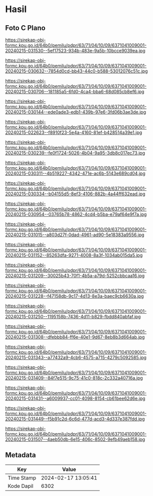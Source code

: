 # Hasil

## Foto C Plano

https://sirekap-obj-formc.kpu.go.id/64b0/pemilu/pdpr/63/71/04/10/09/6371041009001-20240215-031530--5ef17523-934b-483e-9a5b-10bcce9039ea.jpg

https://sirekap-obj-formc.kpu.go.id/64b0/pemilu/pdpr/63/71/04/10/09/6371041009001-20240215-030632--7854d0cd-bb43-44c0-b588-53012076c51c.jpg

https://sirekap-obj-formc.kpu.go.id/64b0/pemilu/pdpr/63/71/04/10/09/6371041009001-20240215-030706--181185a5-6fd0-4ca4-bba6-68d085cb8ef6.jpg

https://sirekap-obj-formc.kpu.go.id/64b0/pemilu/pdpr/63/71/04/10/09/6371041009001-20240215-030144--ede0ade3-edb1-439b-97e6-3fd06b3ae3de.jpg

https://sirekap-obj-formc.kpu.go.id/64b0/pemilu/pdpr/63/71/04/10/09/6371041009001-20240215-022623--f8910f23-5e4a-4160-81ef-b428514a39e1.jpg

https://sirekap-obj-formc.kpu.go.id/64b0/pemilu/pdpr/63/71/04/10/09/6371041009001-20240215-030239--fe0f1724-5026-4b04-9a95-3db8c017ec73.jpg

https://sirekap-obj-formc.kpu.go.id/64b0/pemilu/pdpr/63/71/04/10/09/6371041009001-20240215-030311--4b519227-4342-471e-ac6b-5143e689cd04.jpg

https://sirekap-obj-formc.kpu.go.id/64b0/pemilu/pdpr/63/71/04/10/09/6371041009001-20240215-030334--b04155d5-8ef3-4106-882b-4a44ff632ead.jpg

https://sirekap-obj-formc.kpu.go.id/64b0/pemilu/pdpr/63/71/04/10/09/6371041009001-20240215-030954--03765b78-4862-4cd4-b5ba-e79af64e9f7a.jpg

https://sirekap-obj-formc.kpu.go.id/64b0/pemilu/pdpr/63/71/04/10/09/6371041009001-20240215-031015--a803d27f-0dad-4961-ad90-5e18383a9556.jpg

https://sirekap-obj-formc.kpu.go.id/64b0/pemilu/pdpr/63/71/04/10/09/6371041009001-20240215-031152--85263dfa-9271-4008-8a3f-1034ab015da5.jpg

https://sirekap-obj-formc.kpu.go.id/64b0/pemilu/pdpr/63/71/04/10/09/6371041009001-20240215-031209--30025b43-70f1-4b5a-a79d-5252cbbcaa16.jpg

https://sirekap-obj-formc.kpu.go.id/64b0/pemilu/pdpr/63/71/04/10/09/6371041009001-20240215-031228--f47158db-9c17-4d13-8e3a-baec9cb6630a.jpg

https://sirekap-obj-formc.kpu.go.id/64b0/pemilu/pdpr/63/71/04/10/09/6371041009001-20240215-031250--1195158b-7436-4d11-b829-fbdd840abfaf.jpg

https://sirekap-obj-formc.kpu.go.id/64b0/pemilu/pdpr/63/71/04/10/09/6371041009001-20240215-031308--dfebbb84-ff6e-40e1-9d67-8eb8b3d664ab.jpg

https://sirekap-obj-formc.kpu.go.id/64b0/pemilu/pdpr/63/71/04/10/09/6371041009001-20240215-031343--a77432a9-4cb6-4575-a715-4279c5092585.jpg

https://sirekap-obj-formc.kpu.go.id/64b0/pemilu/pdpr/63/71/04/10/09/6371041009001-20240215-031409--84f7e515-9c75-41c0-818c-2c332a40716a.jpg

https://sirekap-obj-formc.kpu.go.id/64b0/pemilu/pdpr/63/71/04/10/09/6371041009001-20240215-031431--a6009937-cc01-4098-8154-cb61bee62d6e.jpg

https://sirekap-obj-formc.kpu.go.id/64b0/pemilu/pdpr/63/71/04/10/09/6371041009001-20240215-031449--f5b91c2d-6c6d-477d-acd3-4d337e387fdd.jpg

https://sirekap-obj-formc.kpu.go.id/64b0/pemilu/pdpr/63/71/04/10/09/6371041009001-20240215-031507--4aeb50db-6e15-406c-8502-9efb49aeb158.jpg


## Metadata

| Key        | Value               |
| ---------- | ------------------- |
| Time Stamp | 2024-02-17 13:05:41 |
| Kode Dapil | 6302                |



